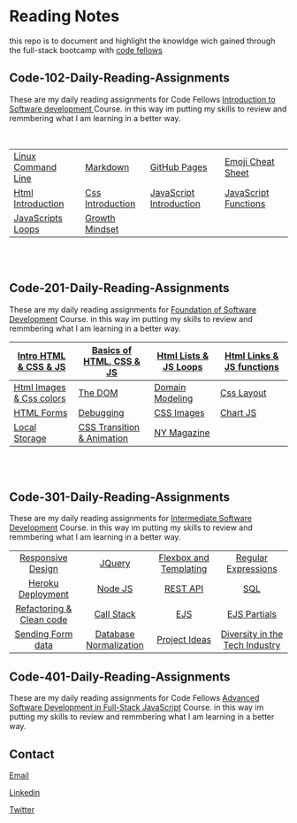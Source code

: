 # Reading Notes

this repo is to document and highlight the knowldge wich gained through the full-stack bootcamp with [code fellows](https://www.codefellows.org/)

## Code-102-Daily-Reading-Assignments

These are my daily reading assignments for Code Fellows [Introduction to Software development ](https://asac.ltuc.com/courses/code-102-intro-to-software-development/) Course. in this way im putting my skills to review and remmbering what I am learning in a better way.

<br>

|                                                                                                                                           |                                                                                                                                    |                                                                                                                                       |                                                                                                                                        |
| ----------------------------------------------------------------------------------------------------------------------------------------- | ---------------------------------------------------------------------------------------------------------------------------------- | ------------------------------------------------------------------------------------------------------------------------------------- | -------------------------------------------------------------------------------------------------------------------------------------- |
| [Linux Command Line](https://ibrahimbanat.github.io/Reading-Notes/Code%20102%20-%20Intro%20to%20Software%20Development/theCodersComputer) | [Markdown](https://ibrahimbanat.github.io/Reading-Notes/Code%20102%20-%20Intro%20to%20Software%20Development/Markdown)             | [GitHub Pages](https://pages.github.com/)                                                                                             | [Emoji Cheat Sheet](https://github.com/ikatyang/emoji-cheat-sheet/blob/master/README.md)                                               |
| [Html Introduction](https://ibrahimbanat.github.io/Reading-Notes/Code%20102%20-%20Intro%20to%20Software%20Development/Html-intro)         | [Css Introduction](https://ibrahimbanat.github.io/Reading-Notes/Code%20102%20-%20Intro%20to%20Software%20Development/Intro-css)    | [JavaScript Introduction](https://ibrahimbanat.github.io/Reading-Notes/Code%20102%20-%20Intro%20to%20Software%20Development/JS-Intro) | [JavaScript Functions](https://ibrahimbanat.github.io/Reading-Notes/Code%20102%20-%20Intro%20to%20Software%20Development/js-functions) |
| [JavaScripts Loops](https://ibrahimbanat.github.io/Reading-Notes/Code%20102%20-%20Intro%20to%20Software%20Development/operator-loops)     | [Growth Mindset](https://ibrahimbanat.github.io/Reading-Notes/Code%20102%20-%20Intro%20to%20Software%20Development/growth-mindset) |

<br><br>

## Code-201-Daily-Reading-Assignments

These are my daily reading assignments for [Foundation of Software Development](https://asac.ltuc.com/courses/code-201-foundations-of-software-development/) Course. in this way im putting my skills to review and remmbering what I am learning in a better way.

| [Intro HTML & CSS & JS](https://ibrahimbanat.github.io/Reading-Notes/Code%20201%20-%20Foundations%20of%20Software%20Development/class-01)    | [Basics of HTML, CSS & JS](https://ibrahimbanat.github.io/Reading-Notes/Code%20201%20-%20Foundations%20of%20Software%20Development/class-02)   | [Html Lists & JS Loops](https://ibrahimbanat.github.io/Reading-Notes/Code%20201%20-%20Foundations%20of%20Software%20Development/class-03) | [Html Links & JS functions](https://ibrahimbanat.github.io/Reading-Notes/Code%20201%20-%20Foundations%20of%20Software%20Development/class-04) |
| -------------------------------------------------------------------------------------------------------------------------------------------- | ---------------------------------------------------------------------------------------------------------------------------------------------- | ----------------------------------------------------------------------------------------------------------------------------------------- | --------------------------------------------------------------------------------------------------------------------------------------------- |
| [Html Images & Css colors](https://ibrahimbanat.github.io/Reading-Notes/Code%20201%20-%20Foundations%20of%20Software%20Development/class-05) | [The DOM](https://ibrahimbanat.github.io/Reading-Notes/Code%20201%20-%20Foundations%20of%20Software%20Development/class-06)                    | [Domain Modeling](https://ibrahimbanat.github.io/Reading-Notes/Code%20201%20-%20Foundations%20of%20Software%20Development/class-07)       | [Css Layout](https://ibrahimbanat.github.io/Reading-Notes/Code%20201%20-%20Foundations%20of%20Software%20Development/class-08)                |
| [HTML Forms](https://ibrahimbanat.github.io/Reading-Notes/Code%20201%20-%20Foundations%20of%20Software%20Development/class-09)               | [Debugging](https://ibrahimbanat.github.io/Reading-Notes/Code%20201%20-%20Foundations%20of%20Software%20Development/class-10)                  | [CSS Images](https://ibrahimbanat.github.io/Reading-Notes/Code%20201%20-%20Foundations%20of%20Software%20Development/class-11)            | [Chart JS](https://ibrahimbanat.github.io/Reading-Notes/Code%20201%20-%20Foundations%20of%20Software%20Development/class-12)                  |
| [Local Storage](https://ibrahimbanat.github.io/Reading-Notes/Code%20201%20-%20Foundations%20of%20Software%20Development/class-13)<br>        | [CSS Transition & Animation](https://ibrahimbanat.github.io/Reading-Notes/Code%20201%20-%20Foundations%20of%20Software%20Development/class-14) | [NY Magazine](https://ibrahimbanat.github.io/Reading-Notes/Code%20201%20-%20Foundations%20of%20Software%20Development/class-14b)          |

<br><br>

## Code-301-Daily-Reading-Assignments

These are my daily reading assignments for [Intermediate Software Development](https://www.codefellows.org/courses/code-301/intermediate-software-development/) Course. in this way im putting my skills to review and remmbering what I am learning in a better way.

|                                                                                                                                          |                                                                                                                                          |                                                                                                                                        |                                                                                                                                                |
| :--------------------------------------------------------------------------------------------------------------------------------------: | :--------------------------------------------------------------------------------------------------------------------------------------: | :------------------------------------------------------------------------------------------------------------------------------------: | :--------------------------------------------------------------------------------------------------------------------------------------------: |
|    [Responsive Design](https://ibrahimbanat.github.io/Reading-Notes/Code%20301%20-%20Intermediate%20Software%20Development/class-01)     |          [JQuery](https://ibrahimbanat.github.io/Reading-Notes/Code%20301%20-%20Intermediate%20Software%20Development/class-02)          | [Flexbox and Templating](https://ibrahimbanat.github.io/Reading-Notes/Code%20301%20-%20Intermediate%20Software%20Development/class-03) |      [Regular Expressions](https://ibrahimbanat.github.io/Reading-Notes/Code%20301%20-%20Intermediate%20Software%20Development/class-04)       |
|    [Heroku Deployment](https://ibrahimbanat.github.io/Reading-Notes/Code%20301%20-%20Intermediate%20Software%20Development/class-05)     |         [Node JS](https://ibrahimbanat.github.io/Reading-Notes/Code%20301%20-%20Intermediate%20Software%20Development/class-06)          |        [REST API](https://ibrahimbanat.github.io/Reading-Notes/Code%20301%20-%20Intermediate%20Software%20Development/class-07)        |              [SQL](https://ibrahimbanat.github.io/Reading-Notes/Code%20301%20-%20Intermediate%20Software%20Development/class-08)               |
| [Refactoring & Clean code](https://ibrahimbanat.github.io/Reading-Notes/Code%20301%20-%20Intermediate%20Software%20Development/class-09) |        [Call Stack](https://ibrahimbanat.github.io/Reading-Notes/Code%20301%20-%20Intermediate%20Software%20Development/class-10)        |          [EJS](https://ibrahimbanat.github.io/Reading-Notes/Code%20301%20-%20Intermediate%20Software%20Development/class-11)           |          [EJS Partials](https://ibrahimbanat.github.io/Reading-Notes/Code%20301%20-%20Intermediate%20Software%20Development/class-12)          |
|    [Sending Form data](https://ibrahimbanat.github.io/Reading-Notes/Code%20301%20-%20Intermediate%20Software%20Development/class-13)     | [Database Normalization](https://ibrahimbanat.github.io/Reading-Notes/Code%20301%20-%20Intermediate%20Software%20Development/class-14-a) |    [Project Ideas](https://ibrahimbanat.github.io/Reading-Notes/Code%20301%20-%20Intermediate%20Software%20Development/class-14-b)     | [Diversity in the Tech Industry](https://ibrahimbanat.github.io/Reading-Notes/Code%20301%20-%20Intermediate%20Software%20Development/class-15) |

## Code-401-Daily-Reading-Assignments

These are my daily reading assignments for Code Fellows [Advanced Software Development in Full-Stack JavaScript](https://www.codefellows.org/courses/code-401/advanced-software-development-in-full-stack-javascript/) Course. in this way im putting my skills to review and remmbering what I am learning in a better way.

## Contact

[Email](Ibrahim.banat.97@gmail.com)

[Linkedin](https://www.linkedin.com/in/ibrahim-banat)
<br>

[Twitter](https://twitter.com/ibr_ba6)

<br>
<br>
